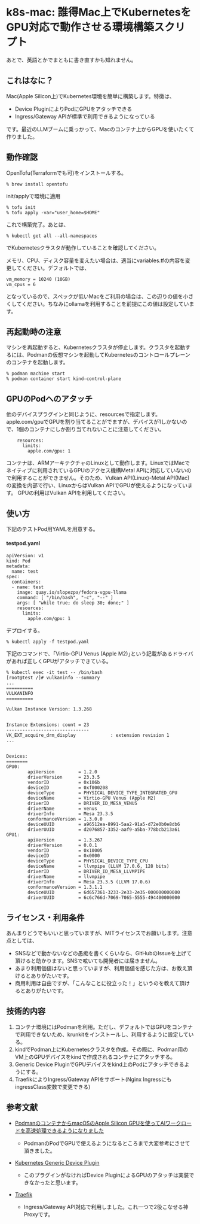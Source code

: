 ﻿# k8s-mac: 誰得Mac上でKubernetesをGPU対応で動作させる環境構築スクリプト

あとで、英語とかでまともに書き直すかも知れません。

## これはなに？

Mac(Apple Silicon上)でKubernetes環境を簡単に構築します。特徴は、

* Device PluginによりPodにGPUをアタッチできる
* Ingress/Gateway APIが標準で利用できるようになっている

です。最近のLLMブームに乗っかって、Macのコンテナ上からGPUを使いたくて作りました。

## 動作確認

OpenTofu(Terraformでも可)をインストールする。

    % brew install opentofu

init/applyで環境に適用

    % tofu init
    % tofu apply -var="user_home=$HOME"

これで構築完了。あとは、

    % kubectl get all --all-namespaces

でKubernetesクラスタが動作していることを確認してください。

メモリ、CPU、ディスク容量を変えたい場合は、適当にvariables.tfの内容を変更してください。デフォルトでは、

    vm_memory = 10240 (10GB)
    vm_cpus = 6

となっているので、スペックが低いMacをご利用の場合は、この辺りの値を小さくしてください。ちなみにollamaを利用することを前提にこの値は設定しています。

## 再起動時の注意

マシンを再起動すると、Kubernetesクラスタが停止します。クラスタを起動するには、Podmanの仮想マシンを起動してKubernetesのコントロールプレーンのコンテナを起動します。

    % podman machine start
    % podman container start kind-control-plane
    

## GPUのPodへのアタッチ

他のデバイスプラグインと同じように、resourcesで指定します。apple.com/gpuでGPUを割り当てることがでますが、デバイスが1しかないので、1個のコンテナにしか割り当てれないことに注意してください。

```
    resources:
      limits:
        apple.com/gpu: 1
```

コンテナは、ARMアーキテクチャのLinuxとして動作します。LinuxではMacでネイティブに利用されているGPUのアクセス機構Metal APIに対応していないので利用することができません。そのため、Vulkan API(Linux)-Metal API(Mac)の変換を内部で行い、LinuxからはVulkan APIでGPUが使えるようになっています。
GPUの利用はVulkan APIを利用してください。

## 使い方

下記のテストPod用YAMLを用意する。

#### testpod.yaml

```
apiVersion: v1
kind: Pod
metadata:
  name: test
spec:
  containers:
  - name: test
    image: quay.io/slopezpa/fedora-vgpu-llama
    command: [ "/bin/bash", "-c", "--" ]
    args: [ "while true; do sleep 30; done;" ]
    resources:
      limits:
        apple.com/gpu: 1
```

デプロイする。

    % kubectl apply -f testpod.yaml


下記のコマンドで、「Virtio-GPU Venus (Apple M2)｣という記載があるドライバがあれば正しくGPUがアタッチできている。
```
% kubectl exec -it test -- /bin/bash
[root@test /]# vulkaninfo --summary
...
==========
VULKANINFO
==========

Vulkan Instance Version: 1.3.268


Instance Extensions: count = 23
-------------------------------
VK_EXT_acquire_drm_display             : extension revision 1
...


Devices:
========
GPU0:
        apiVersion         = 1.2.0
        driverVersion      = 23.3.5
        vendorID           = 0x106b
        deviceID           = 0xf000208
        deviceType         = PHYSICAL_DEVICE_TYPE_INTEGRATED_GPU
        deviceName         = Virtio-GPU Venus (Apple M2)
        driverID           = DRIVER_ID_MESA_VENUS
        driverName         = venus
        driverInfo         = Mesa 23.3.5
        conformanceVersion = 1.3.0.0
        deviceUUID         = a96512ea-8991-5aa2-91a5-d72e0b0e8db6
        driverUUID         = d2076857-3352-aaf9-a5ba-778bcb213a61
GPU1:
        apiVersion         = 1.3.267
        driverVersion      = 0.0.1
        vendorID           = 0x10005
        deviceID           = 0x0000
        deviceType         = PHYSICAL_DEVICE_TYPE_CPU
        deviceName         = llvmpipe (LLVM 17.0.6, 128 bits)
        driverID           = DRIVER_ID_MESA_LLVMPIPE
        driverName         = llvmpipe
        driverInfo         = Mesa 23.3.5 (LLVM 17.0.6)
        conformanceVersion = 1.3.1.1
        deviceUUID         = 6d657361-3233-2e33-2e35-000000000000
        driverUUID         = 6c6c766d-7069-7065-5555-494400000000
```

## ライセンス・利用条件

あんまりどうでもいいと思っていますが、MITライセンスでお願いします。注意点としては、

* SNSなどで動かないなどの愚痴を書くくらいなら、GitHubのIssueを上げて頂けると助かります。SNSで呟いても開発者には届きません。
* あまり利用価値はないと思っていますが、利用価値を感じた方は、お教え頂けるとありがたいです。
* 商用利用は自由ですが、「こんなことに役立った！」というのを教えて頂けるとありがたいです。


## 技術的内容

1. コンテナ環境にはPodmanを利用。ただし、デフォルトではGPUをコンテナで利用できないため、krunkitをインストールし、利用するように設定している。
2. kindでPodman上にKubernetesクラスタを作成。その際に、Podman用のVM上のGPUデバイスをkindで作成されるコンテナにアタッチする。
3. Generic Device PluginでGPUデバイスをkind上のPodにアタッチできるようにする。
4. TraefikによりIngress/Gateway APIをサポート(Nginx IngressにもingressClass変数で変更できる)

## 参考文献

* [PodmanのコンテナからmacOSのApple Silicon GPUを使ってAIワークロードを高速処理できるようになりました](https://zenn.dev/orimanabu/articles/podman-libkrun-gpu)
  * PodmanのPodでGPUで使えるようになるところまで大変参考にさせて頂きました。

* [Kubernetes Generic Device Plugin](https://github.com/squat/generic-device-plugin)
  * このプラグインがなければDevice PluginによるGPUのアタッチは実装できなかったと思います。

* [Traefik](https://github.com/traefik/traefik-helm-chart)
  * Ingress/Gateway API対応で利用しました。これ一つで2役こなせる神Proxyです。


